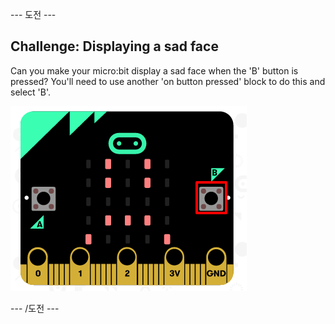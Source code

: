 \--- 도전 \---

## Challenge: Displaying a sad face

Can you make your micro:bit display a sad face when the 'B' button is pressed? You'll need to use another 'on button pressed' block to do this and select 'B'.

![스크린샷](images/badge-sad-emulator.png)

\--- /도전 \---